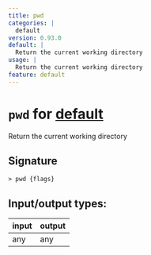 ```yaml
---
title: pwd
categories: |
  default
version: 0.93.0
default: |
  Return the current working directory
usage: |
  Return the current working directory
feature: default
---
```

<!-- This file is automatically generated. Please edit the command in https://github.com/nushell/nushell instead. -->

# `pwd` for [default](/commands/categories/default.md)

<div class='command-title'>Return the current working directory</div>

## Signature

```> pwd {flags} ```


## Input/output types:

| input | output |
| ----- | ------ |
| any   | any    |
